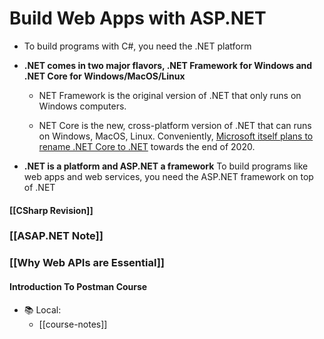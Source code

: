 # Build Web Apps with ASP.NET

+ To build programs with C#, you need the .NET platform

+ **.NET comes in two major flavors, .NET Framework for Windows and .NET Core for Windows/MacOS/Linux**
	+ NET Framework is the original version of .NET that only runs on Windows computers.
	  
	+ NET Core is the new, cross-platform version of .NET that can runs on Windows, MacOS, Linux.
		Conveniently, [Microsoft itself plans to rename .NET Core to .NET](https://devblogs.microsoft.com/dotnet/introducing-net-5/) towards the end of 2020.

+ **.NET is a platform and ASP.NET a framework**
	To build programs like web apps and web services, you need the ASP.NET framework on top of .NET

#### [[CSharp Revision]] 

### [[ASAP.NET Note]]

### **[[Why Web APIs are Essential]]**





#### Introduction To Postman Course
+ 📚 Local:
	+ [[course-notes]]

